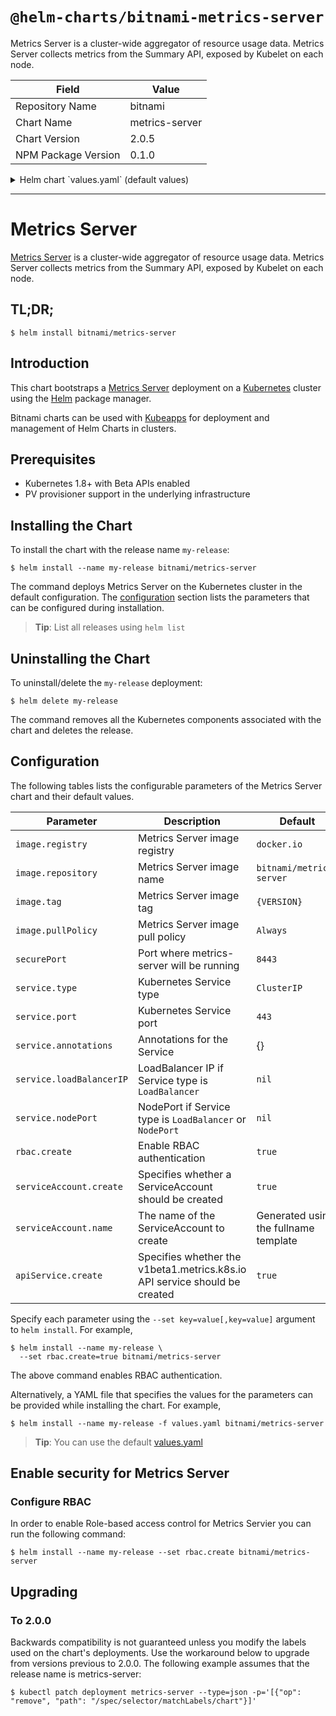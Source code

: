 # `@helm-charts/bitnami-metrics-server`

Metrics Server is a cluster-wide aggregator of resource usage data. Metrics Server collects metrics from the Summary API, exposed by Kubelet on each node.

| Field               | Value          |
| ------------------- | -------------- |
| Repository Name     | bitnami        |
| Chart Name          | metrics-server |
| Chart Version       | 2.0.5          |
| NPM Package Version | 0.1.0          |

<details>

<summary>Helm chart `values.yaml` (default values)</summary>

```yaml
## Bitnami Metrics Server image version
## ref: https://hub.docker.com/r/bitnami/metrics-server/tags/
##
image:
  registry: docker.io
  repository: bitnami/metrics-server
  tag: 0.3.1-debian-9
  ## Specify a imagePullPolicy
  ## Defaults to 'Always' if image tag is 'latest', else set to 'IfNotPresent'
  ## ref: http://kubernetes.io/docs/user-guide/images/#pre-pulling-images
  ##
  pullPolicy: Always

rbac:
  # Specifies whether RBAC resources should be created
  create: true

serviceAccount:
  # Specifies whether a ServiceAccount should be created
  create: true
  # The name of the ServiceAccount to use.
  # If not set and create is true, a name is generated using the fullname template
  name:

apiService:
  # Specifies if the v1beta1.metrics.k8s.io API service should be created.
  #
  # If you disable API service creation you have to
  # manage it outside of this chart for e.g horizontal pod autoscaling to
  # work with this release.
  create: true

## Specify the secure port where metrics-server will be running
##
securePort: 8443

service:
  type: ClusterIP
  port: 443
  ## Specify the nodePort value for the LoadBalancer and NodePort service types.
  ## ref: https://kubernetes.io/docs/concepts/services-networking/service/#type-nodeport
  ##
  # nodePort:
  ## Provide any additional annotations which may be required. This can be used to
  ## set the LoadBalancer service type to internal only.
  ## ref: https://kubernetes.io/docs/concepts/services-networking/service/#internal-load-balancer
  ##
  annotations: {}
  # loadBalancerIP:
```

</details>

---

# Metrics Server

[Metrics Server](https://github.com/kubernetes-incubator/metrics-server) is a cluster-wide aggregator of resource usage data. Metrics Server collects metrics from the Summary API, exposed by Kubelet on each node.

## TL;DR;

```console
$ helm install bitnami/metrics-server
```

## Introduction

This chart bootstraps a [Metrics Server](https://github.com/bitnami/bitnami-docker-metrics-server) deployment on a [Kubernetes](http://kubernetes.io) cluster using the [Helm](https://helm.sh) package manager.

Bitnami charts can be used with [Kubeapps](https://kubeapps.com/) for deployment and management of Helm Charts in clusters.

## Prerequisites

- Kubernetes 1.8+ with Beta APIs enabled
- PV provisioner support in the underlying infrastructure

## Installing the Chart

To install the chart with the release name `my-release`:

```console
$ helm install --name my-release bitnami/metrics-server
```

The command deploys Metrics Server on the Kubernetes cluster in the default configuration. The [configuration](#configuration) section lists the parameters that can be configured during installation.

> **Tip**: List all releases using `helm list`

## Uninstalling the Chart

To uninstall/delete the `my-release` deployment:

```console
$ helm delete my-release
```

The command removes all the Kubernetes components associated with the chart and deletes the release.

## Configuration

The following tables lists the configurable parameters of the Metrics Server chart and their default values.

| Parameter                | Description                                                                | Default                               |
| ------------------------ | -------------------------------------------------------------------------- | ------------------------------------- |
| `image.registry`         | Metrics Server image registry                                              | `docker.io`                           |
| `image.repository`       | Metrics Server image name                                                  | `bitnami/metrics-server`              |
| `image.tag`              | Metrics Server image tag                                                   | `{VERSION}`                           |
| `image.pullPolicy`       | Metrics Server image pull policy                                           | `Always`                              |
| `securePort`             | Port where metrics-server will be running                                  | `8443`                                |
| `service.type`           | Kubernetes Service type                                                    | `ClusterIP`                           |
| `service.port`           | Kubernetes Service port                                                    | `443`                                 |
| `service.annotations`    | Annotations for the Service                                                | {}                                    |
| `service.loadBalancerIP` | LoadBalancer IP if Service type is `LoadBalancer`                          | `nil`                                 |
| `service.nodePort`       | NodePort if Service type is `LoadBalancer` or `NodePort`                   | `nil`                                 |
| `rbac.create`            | Enable RBAC authentication                                                 | `true`                                |
| `serviceAccount.create`  | Specifies whether a ServiceAccount should be created                       | `true`                                |
| `serviceAccount.name`    | The name of the ServiceAccount to create                                   | Generated using the fullname template |
| `apiService.create`      | Specifies whether the v1beta1.metrics.k8s.io API service should be created | `true`                                |

Specify each parameter using the `--set key=value[,key=value]` argument to `helm install`. For example,

```console
$ helm install --name my-release \
  --set rbac.create=true bitnami/metrics-server
```

The above command enables RBAC authentication.

Alternatively, a YAML file that specifies the values for the parameters can be provided while installing the chart. For example,

```console
$ helm install --name my-release -f values.yaml bitnami/metrics-server
```

> **Tip**: You can use the default [values.yaml](values.yaml)

## Enable security for Metrics Server

### Configure RBAC

In order to enable Role-based access control for Metrics Servier you can run the following command:

```console
$ helm install --name my-release --set rbac.create bitnami/metrics-server
```

## Upgrading

### To 2.0.0

Backwards compatibility is not guaranteed unless you modify the labels used on the chart's deployments.
Use the workaround below to upgrade from versions previous to 2.0.0. The following example assumes that the release name is metrics-server:

```console
$ kubectl patch deployment metrics-server --type=json -p='[{"op": "remove", "path": "/spec/selector/matchLabels/chart"}]'
```
